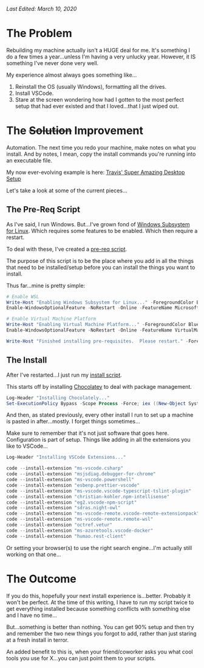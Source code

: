 _Last Edited: March 10, 2020_

# The Problem

Rebuilding my machine actually isn't a HUGE deal for me. It's something I do a few times a year...unless I'm having a very unlucky year. However, it IS something I've never done very well.

My experience almost always goes something like...

1. Reinstall the OS (usually Windows), formatting all the drives.
2. Install VSCode.
3. Stare at the screen wondering how had I gotten to the most perfect setup that had ever existed and that I loved...that I just wiped out.

# The ~~Solution~~ Improvement

Automation. The next time you redo your machine, make notes on what you install. And by notes, I mean, copy the install commands you're running into an executable file.

My now ever-evolving example is here: [Travis' Super Amazing Desktop Setup](https://github.com/tmerkel/desktop-setup)

Let's take a look at some of the current pieces...

## The Pre-Req Script

As I've said, I run Windows. But...I've grown fond of [Windows Subsystem for Linux](https://docs.microsoft.com/en-us/windows/wsl/wsl2-index). Which requires some features to be enabled. Which then require a restart.

To deal with these, I've created a [pre-req script](https://github.com/tmerkel/desktop-setup/blob/master/win-setup-pre.ps1).

The purpose of this script is to be the place where you add in all the things that need to be installed/setup before you can install the things you want to install.

Thus far...mine is pretty simple:

```powershell
# Enable WSL
Write-Host "Enabling Windows Subsystem for Linux..." -ForegroundColor Blue
Enable-WindowsOptionalFeature -NoRestart -Online -FeatureName Microsoft-Windows-Subsystem-Linux

# Enable Virtual Machine Platform
Write-Host "Enabling Virtual Machine Platform..." -ForegroundColor Blue
Enable-WindowsOptionalFeature -NoRestart -Online -FeatureName VirtualMachinePlatform

Write-Host "Finished installing pre-requisites.  Please restart." -ForegroundColor Green
```

## The Install

After I've restarted...I just run my [install script](https://github.com/tmerkel/desktop-setup/blob/master/win-setup.ps1).

This starts off by installing [Chocolatey](https://chocolatey.org/) to deal with package management.

```powershell
Log-Header "Installing Chocolately..."
Set-ExecutionPolicy Bypass -Scope Process -Force; iex ((New-Object System.Net.WebClient).DownloadString('https://chocolatey.org/install.ps1'))
```

And then, as stated previously, every other install I run to set up a machine is pasted in after...mostly. I forget things sometimes...

Make sure to remember that it's not just software that goes here. Configuration is part of setup. Things like adding in all the extensions you like to VSCode...

```powershell
Log-Header "Installing VSCode Extensions..."

code --install-extension "ms-vscode.csharp"
code --install-extension "msjsdiag.debugger-for-chrome"
code --install-extension "ms-vscode.powershell"
code --install-extension "esbenp.prettier-vscode"
code --install-extension "ms-vscode.vscode-typescript-tslint-plugin"
code --install-extension "christian-kohler.npm-intellisense"
code --install-extension "eg2.vscode-npm-script"
code --install-extension "sdras.night-owl"
code --install-extension "ms-vscode-remote.vscode-remote-extensionpack"
code --install-extension "ms-vscode-remote.remote-wsl"
code --install-extension "octref.vetur"
code --install-extension "ms-azuretools.vscode-docker"
code --install-extension "humao.rest-client"
```

Or setting your browser(s) to use the right search engine...I'm actually still working on that one...

# The Outcome

If you do this, hopefully your next install experience is...better. Probably it won't be perfect. At the time of this writing, I have to run my script twice to get everything installed because something conflicts with something else and I have no time...

But...something is better than nothing. You can get 90% setup and then try and remember the two new things you forgot to add, rather than just staring at a fresh install in terror.

An added benefit to this is, when your friend/coworker asks you what cool tools you use for X...you can just point them to your scripts.
